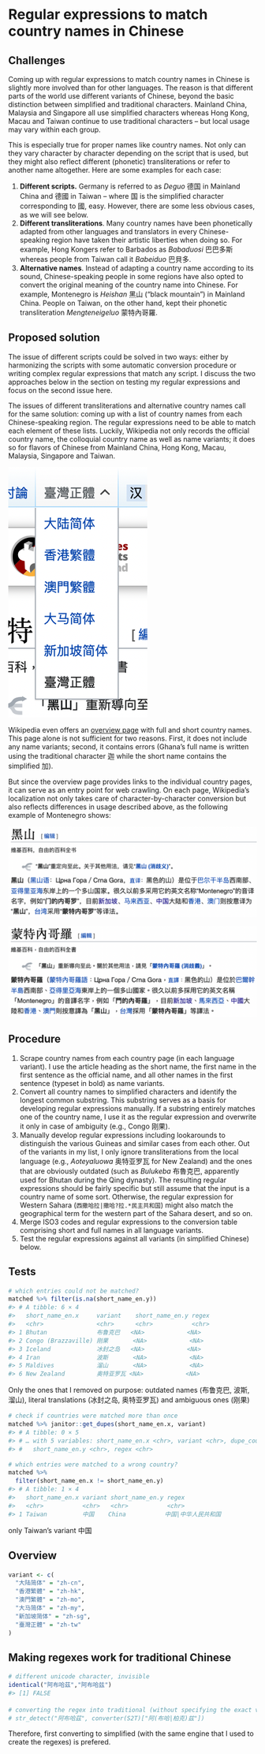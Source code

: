 
<!-- README.md is generated from README.Rmd. Please edit that file -->

# Regular expressions to match country names in Chinese

<!-- badges: start -->
<!-- badges: end -->

## Challenges

Coming up with regular expressions to match country names in Chinese is
slightly more involved than for other languages. The reason is that
different parts of the world use different variants of Chinese, beyond
the basic distinction between simplified and traditional characters.
Mainland China, Malaysia and Singapore all use simplified characters
whereas Hong Kong, Macau and Taiwan continue to use traditional
characters – but local usage may vary within each group.

This is especially true for proper names like country names. Not only
can they vary character by character depending on the script that is
used, but they might also reflect different (phonetic) transliterations
or refer to another name altogether. Here are some examples for each
case:

1.  **Different scripts.** Germany is referred to as *Deguo* 德国 in
    Mainland China and 德國 in Taiwan – where 国 is the simplified
    character corresponding to 國, easy. However, there are some less
    obvious cases, as we will see below.
2.  **Different transliterations**. Many country names have been
    phonetically adapted from other languages and translators in every
    Chinese-speaking region have taken their artistic liberties when
    doing so. For example, Hong Kongers refer to Barbados as *Babaduosi*
    巴巴多斯 whereas people from Taiwan call it *Babeiduo* 巴貝多.
3.  **Alternative names**. Instead of adapting a country name according
    to its sound, Chinese-speaking people in some regions have also
    opted to convert the original meaning of the country name into
    Chinese. For example, Montenegro is *Heishan* 黑山 (“black
    mountain”) in Mainland China. People on Taiwan, on the other hand,
    kept their phonetic transliteration *Mengteneigeluo* 蒙特內哥羅.

## Proposed solution

The issue of different scripts could be solved in two ways: either by
harmonizing the scripts with some automatic conversion procedure or
writing complex regular expressions that match any script. I discuss the
two approaches below in the section on testing my regular expressions
and focus on the second issue here.

The issues of different transliterations and alternative country names
call for the same solution: coming up with a list of country names from
each Chinese-speaking region. The regular expressions need to be able to
match each element of these lists. Luckily, Wikipedia not only records
the official country name, the colloquial country name as well as name
variants; it does so for flavors of Chinese from Mainland China, Hong
Kong, Macau, Malaysia, Singapore and Taiwan.

![](img/language_dropdown.png)

Wikipedia even offers an [overview
page](https://zh.wikipedia.org/zh-cn/世界政區索引) with full and short
country names. This page alone is not sufficient for two reasons. First,
it does not include any name variants; second, it contains errors
(Ghana’s full name is written using the traditional character 迦 while
the short name contains the simplified 加).

But since the overview page provides links to the individual country
pages, it can serve as an entry point for web crawling. On each page,
Wikipedia’s localization not only takes care of character-by-character
conversion but also reflects differences in usage described above, as
the following example of Montenegro shows:

![Mainland](img/montenegro_mainland.png)

![Taiwan](img/montenegro_taiwan.png)

## Procedure

1.  Scrape country names from each country page (in each language
    variant). I use the article heading as the short name, the first
    name in the first sentence as the official name, and all other names
    in the first sentence (typeset in bold) as name variants.
2.  Convert all country names to simplified characters and identify the
    longest common substring. This substring serves as a basis for
    developing regular expressions manually. If a substring entirely
    matches one of the country name, I use it as the regular expression
    and overwrite it only in case of ambiguity (e.g., Congo 刚果).
3.  Manually develop regular expressions including lookarounds to
    distinguish the various Guineas and similar cases from each other.
    Out of the variants in my list, I only ignore transliterations from
    the local language (e.g., *Aoteyaluowa* 奥特亚罗瓦 for New Zealand)
    and the ones that are obviously outdated (such as *Bulukeba*
    布魯克巴, apparently used for Bhutan during the Qing dynasty). The
    resulting regular expressions should be fairly specific but still
    assume that the input is a country name of some sort. Otherwise, the
    regular expression for Western Sahara
    (`西撒哈拉|撒哈?拉.*民主共和国`) might also match the geographical
    term for the western part of the Sahara desert, and so on.
4.  Merge ISO3 codes and regular expressions to the conversion table
    comprising short and full names in all language variants.
5.  Test the regular expressions against all variants (in simplified
    Chinese) below.

## Tests

``` r
# which entries could not be matched?
matched %>% filter(is.na(short_name_en.y))
#> # A tibble: 6 × 4
#>   short_name_en.x     variant    short_name_en.y regex
#>   <chr>               <chr>      <chr>           <chr>
#> 1 Bhutan              布鲁克巴   <NA>            <NA> 
#> 2 Congo (Brazzaville) 刚果       <NA>            <NA> 
#> 3 Iceland             冰封之岛   <NA>            <NA> 
#> 4 Iran                波斯       <NA>            <NA> 
#> 5 Maldives            溜山       <NA>            <NA> 
#> 6 New Zealand         奥特亚罗瓦 <NA>            <NA>
```

Only the ones that I removed on purpose: outdated names (布鲁克巴, 波斯,
溜山), literal translations (冰封之岛, 奥特亚罗瓦) and ambiguous ones
(刚果)

``` r
# check if countries were matched more than once
matched %>% janitor::get_dupes(short_name_en.x, variant)
#> # A tibble: 0 × 5
#> # … with 5 variables: short_name_en.x <chr>, variant <chr>, dupe_count <int>,
#> #   short_name_en.y <chr>, regex <chr>
```

``` r
# which entries were matched to a wrong country?
matched %>%
  filter(short_name_en.x != short_name_en.y)
#> # A tibble: 1 × 4
#>   short_name_en.x variant short_name_en.y regex              
#>   <chr>           <chr>   <chr>           <chr>              
#> 1 Taiwan          中国    China           中国|中华人民共和国
```

only Taiwan’s variant 中国

## Overview

``` r
variant <- c(
  "大陆简体" = "zh-cn",
  "香港繁體" = "zh-hk",
  "澳門繁體" = "zh-mo",
  "大马简体" = "zh-my",
  "新加坡简体" = "zh-sg",
  "臺灣正體" = "zh-tw"
)
```

## Making regexes work for traditional Chinese

``` r
# different unicode character, invisible
identical("阿布哈茲","阿布哈兹")
#> [1] FALSE

# converting the regex into traditional (without specifying the exact variant) works in most cases but regexes become very long and hard to maintain (especially because someone might delete what seems like a duplicate but invisibly refers to different unicode characters)
# str_detect("阿布哈茲", converter(S2T)["阿(布哈|柏克)兹"])
```

Therefore, first converting to simplified (with the same engine that I
used to create the regexes) is prefered.
